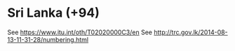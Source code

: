 Sri Lanka (+94)
===============

See https://www.itu.int/oth/T02020000C3/en
See http://trc.gov.lk/2014-08-13-11-31-28/numbering.html
